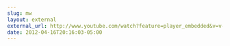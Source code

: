```yaml
---
slug: mw
layout: external
external_url: http://www.youtube.com/watch?feature=player_embedded&v=v-jmOVgqJ0I#!
date: 2012-04-16T20:16:03-05:00
---
```


